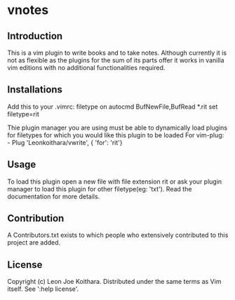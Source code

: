 # vnotes

## Introduction

This is a vim plugin to write books and to take notes. Although currently it is not as 
flexible as the plugins for the sum of its parts offer it works in vanilla vim editions
with no additional functionalities required.

## Installations

Add this to your .vimrc:
	filetype on
	autocmd BufNewFile,BufRead *.rit set filetype=rit

Thie plugin manager you are using must be able to dynamically load plugins for filetypes
for which you would like this plugin to be loaded
For vim-plug:
	- Plug 'Leonkoithara/vwrite', { 'for': 'rit'}

## Usage

To load this plugin open a new file with file extension rit or ask your plugin manager to 
load this plugin for other filetype(eg: 'txt').
Read the documentation for more details.

## Contribution

A Contributors.txt exists to which people who extensively contributed to this project are 
added.

## License

Copyright (c) Leon Joe Koithara. Distributed under the same terms as Vim itself.
See ':help license'.
